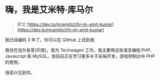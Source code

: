 # 嗨，我是艾米特·库马尔

> 原文:[https://dev.to/mramitict/hi-im-amit-kumar](https://dev.to/mramitict/hi-im-amit-kumar)

我已经编码 3 年了。你可以在 GitHub 上找到我

我住在加尔各答(印度)。我为 Techwagon 工作。我主要用这些语言编程:PHP、Javascript 和 MySQL。我目前正在学习更多关于前端开发，游戏控制台中 PHP 的使用。

很高兴见到你。